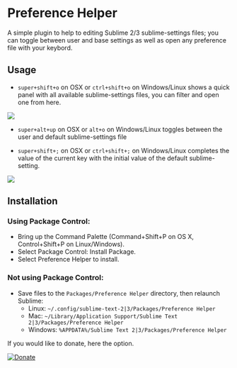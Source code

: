 Preference Helper
=================

A simple plugin to help to editing Sublime 2/3 sublime-settings files; you can toggle between user and base settings as well as open any preference file with your keybord.

Usage
-----

* `super+shift+o` on OSX or `ctrl+shift+o` on Windows/Linux shows a quick panel with all available sublime-settings files, you can filter and open one from here.

![](http://www.latexing.com/wp-content/uploads/github/Preference%20Helper/OpenSettingFile.jpg)

* `super+alt+up` on OSX or `alt+o` on Windows/Linux toggles between the user and default sublime-settings file

* `super+shift+;` on OSX or `ctrl+shift+;` on Windows/Linux completes the value of the current key with the initial value of the default sublime-setting.

![](http://www.latexing.com/wp-content/uploads/github/Preference%20Helper/CompleteSettingFile.gif)


Installation
------------

### Using Package Control:

* Bring up the Command Palette (Command+Shift+P on OS X, Control+Shift+P on Linux/Windows).
* Select Package Control: Install Package.
* Select Preference Helper to install.

### Not using Package Control:

* Save files to the `Packages/Preference Helper` directory, then relaunch Sublime:
  * Linux: `~/.config/sublime-text-2|3/Packages/Preference Helper`
  * Mac: `~/Library/Application Support/Sublime Text 2|3/Packages/Preference Helper`
  * Windows: `%APPDATA%/Sublime Text 2|3/Packages/Preference Helper`

If you would like to donate, here the option.

[![Donate](https://www.paypalobjects.com/en_GB/i/btn/btn_donate_SM.gif)](https://www.paypal.com/cgi-bin/webscr?cmd=_s-xclick&hosted_button_id=65YK6LCJD7TK6)
